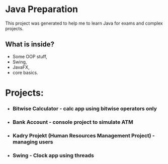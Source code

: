 # Java Preparation

This project was generated to help me to learn Java for exams and complex projects.

## What is inside?

+ Some OOP stuff, 
+ Swing, 
+ JavaFX,
+ core basics.

# Projects:

+ ### Bitwise Calculator - calc app using bitwise operators only
+ ### Bank Account - console project to simulate ATM
+ ### Kadry Projekt (Human Resources Management Project) - managing users 
+ ### Swing - Clock app using threads

